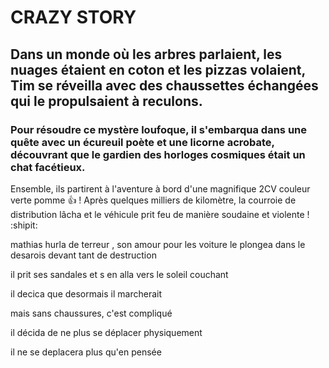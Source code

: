 # CRAZY STORY
## Dans un monde où les arbres parlaient, les nuages étaient en coton et les pizzas volaient, Tim se réveilla avec des chaussettes échangées qui le propulsaient à reculons.
### Pour résoudre ce mystère loufoque, il s'embarqua dans une quête avec un écureuil poète et une licorne acrobate, découvrant que le gardien des horloges cosmiques était un chat facétieux. 

Ensemble, ils partirent à l'aventure à bord d'une magnifique 2CV couleur verte pomme :+1: ! 
Après quelques milliers de kilomètre, la courroie de distribution lâcha et le véhicule prit feu de manière soudaine et violente ! :shipit:

mathias hurla de terreur , son amour pour les voiture le plongea dans le desarois devant tant de destruction 

il prit ses sandales et s en alla vers le soleil couchant 

il decica que desormais il marcherait 

mais sans chaussures, c'est compliqué 

il décida de ne plus se déplacer physiquement

il ne se deplacera plus qu'en pensée
